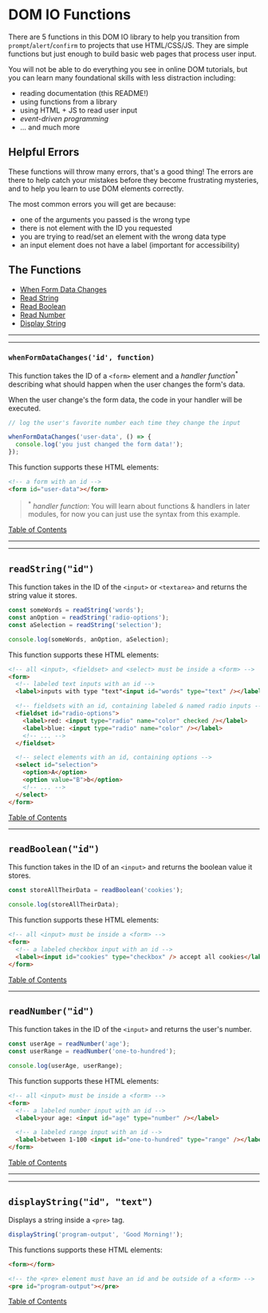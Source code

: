 # DOM IO Functions

There are 5 functions in this DOM IO library to help you transition from
`prompt`/`alert`/`confirm` to projects that use HTML/CSS/JS. They are simple
functions but just enough to build basic web pages that process user input.

You will not be able to do everything you see in online DOM tutorials, but you
can learn many foundational skills with less distraction including:

- reading documentation (this README!)
- using functions from a library
- using HTML + JS to read user input
- _event-driven programming_
- ... and much more

## Helpful Errors

These functions will throw many errors, that's a good thing! The errors are
there to help catch your mistakes before they become frustrating mysteries, and
to help you learn to use DOM elements correctly.

The most common errors you will get are because:

- one of the arguments you passed is the wrong type
- there is not element with the ID you requested
- you are trying to read/set an element with the wrong data type
- an input element does not have a label (important for accessibility)

## The Functions

- [When Form Data Changes](#whenformdatachangesid-function)
- [Read String](#readstringid)
- [Read Boolean](#readbooleanid)
- [Read Number](#readnumberid)
- [Display String](#displaystringid-text)

---

---

### `whenFormDataChanges('id', function)`

This function takes the ID of a `<form>` element and a _handler
function_<sup>\*</sup> describing what should happen when the user changes the
form's data.

When the user change's the form data, the code in your handler will be executed.

```js
// log the user's favorite number each time they change the input

whenFormDataChanges('user-data', () => {
  console.log('you just changed the form data!');
});
```

This function supports these HTML elements:

```html
<!-- a form with an id -->
<form id="user-data"></form>
```

> <sup>\*</sup> _handler function_: You will learn about functions & handlers in
> later modules, for now you can just use the syntax from this example.

[Table of Contents](#the-functions)

---

---

## `readString("id")`

This function takes in the ID of the `<input>` or `<textarea>` and returns the
string value it stores.

```js
const someWords = readString('words');
const anOption = readString('radio-options');
const aSelection = readString('selection');

console.log(someWords, anOption, aSelection);
```

This function supports these HTML elements:

```html
<!-- all <input>, <fieldset> and <select> must be inside a <form> -->
<form>
  <!-- labeled text inputs with an id -->
  <label>inputs with type "text"<input id="words" type="text" /></label>

  <!-- fieldsets with an id, containing labeled & named radio inputs -->
  <fieldset id="radio-options">
    <label>red: <input type="radio" name="color" checked /></label>
    <label>blue: <input type="radio" name="color" /></label>
    <!-- ... -->
  </fieldset>

  <!-- select elements with an id, containing options -->
  <select id="selection">
    <option>A</option>
    <option value="B">b</option>
    <!-- ... -->
  </select>
</form>
```

[Table of Contents](#the-functions)

---

## `readBoolean("id")`

This function takes in the ID of an `<input>` and returns the boolean value it
stores.

```js
const storeAllTheirData = readBoolean('cookies');

console.log(storeAllTheirData);
```

This function supports these HTML elements:

```html
<!-- all <input> must be inside a <form> -->
<form>
  <!-- a labeled checkbox input with an id -->
  <label><input id="cookies" type="checkbox" /> accept all cookies</label>
</form>
```

[Table of Contents](#the-functions)

---

## `readNumber("id")`

This function takes in the ID of the `<input>` and returns the user's number.

```js
const userAge = readNumber('age');
const userRange = readNumber('one-to-hundred');

console.log(userAge, userRange);
```

This function supports these HTML elements:

```html
<!-- all <input> must be inside a <form> -->
<form>
  <!-- a labeled number input with an id -->
  <label>your age: <input id="age" type="number" /></label>

  <!-- a labeled range input with an id -->
  <label>between 1-100 <input id="one-to-hundred" type="range" /></label>
</form>
```

[Table of Contents](#the-functions)

---

---

## `displayString("id", "text")`

Displays a string inside a `<pre>` tag.

```js
displayString('program-output', 'Good Morning!');
```

This functions supports these HTML elements:

```html
<form></form>

<!-- the <pre> element must have an id and be outside of a <form> -->
<pre id="program-output"></pre>
```

[Table of Contents](#the-functions)
